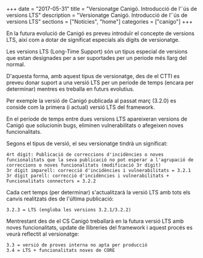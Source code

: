 +++
date        = "2017-05-31"
title       = "Versionatge Canigó. Introducció de l'´ús de versions LTS"
description = "Versionatge Canigó. Introducció de l'´ús de versions LTS"
sections    = ["Notícies", "home"]
categories  = ["canigo"]
+++

En la futura evolució de Canigó es preveu introduïr el concepte de versions LTS, així com a dotar de significat especials als dígits de versionatge.

Les versions LTS (Long-Time Support) són un tipus especial de versions que estan designades per a ser suportades per un periode més llarg del normal. 

D'aquesta forma, amb aquest tipus de versionatge, des de el CTTI es preveu donar suport a una versió LTS per un període de temps (encara per determinar) mentres es treballa en futurs evolutius.

Per exemple la versió de Canigó publicada al passat març (3.2.0) es conside com la primera (i actual) versió LTS del framework.

En el període de temps entre dues versions LTS apareixeran versions de Canigó que solucionin bugs, eliminen vulnerabilitats o afegeixen noves funcionalitats.

Segons el tipus de versió, el seu versionatge tindrà un significat:

	4rt dígit: Publicació de correccions d'incidències o noves funcionalitats que la seva publicació no pot esperar a l'agrupació de correccions o noves funcionalitats (modificació 3r dígit)
	3r dígit imparell: correcció d'incidències i vulnerabilitats = 3.2.1
	3r dígit parell: correcció d'incidències i vulnerabilitats + Funcionalitats connectors = 3.2.2
	
Cada cert temps (per determinar) s'actualitzarà la versió LTS amb tots els canvis realitzats des de l'última publicació:

	3.2.3 = LTS (engloba les versions 3.2.1/3.2.2)
	
Mentrestant des de el CS Canigó treballarà en la futura versió LTS amb noves funcionalitats, update de llibreries del framework i aquest procés es veurà reflectit al versionatge:

	3.3 = versió de proves interna no apta per producció
	3.4 = LTS + funcionalitats noves de CORE

